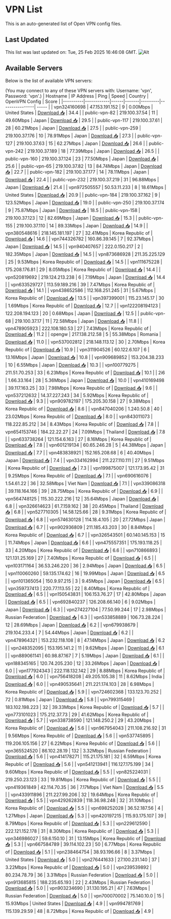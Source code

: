 # VPN List

This is an auto-generated list of Open VPN config files.

## Last Updated

This list was last updated on: Tue, 25 Feb 2025 16:46:08 GMT.
![Alt](https://repobeats.axiom.co/api/embed/186b98318ef1479477931607c1ad7d823f12451f.svg "Repobeats analytics image")

## Available Servers

Below is the list of available VPN servers:

(You may connect to any of these VPN servers with: Username: 'vpn', Password: 'vpn'.)
| Hostname | IP Address | Ping | Speed | Country | OpenVPN Config | Score |
|----------|------------|------|-------|---------|----------------| ----- |
| vpn324160698 | 47.153.191.152 | 9 | 0.00Mbps | United States | [Download 📥](./configs/server_0_US.ovpn) | 34.4 |
| public-vpn-82 | 219.100.37.54 | 11 | 49.60Mbps | Japan | [Download 📥](./configs/server_1_JP.ovpn) | 29.5 |
| public-vpn-117 | 219.100.37.61 | 28 | 60.21Mbps | Japan | [Download 📥](./configs/server_2_JP.ovpn) | 27.5 |
| public-vpn-259 | 219.100.37.176 | 10 | 78.91Mbps | Japan | [Download 📥](./configs/server_3_JP.ovpn) | 27.3 |
| public-vpn-127 | 219.100.37.63 | 15 | 62.27Mbps | Japan | [Download 📥](./configs/server_4_JP.ovpn) | 26.6 |
| public-vpn-242 | 219.100.37.189 | 18 | 77.39Mbps | Japan | [Download 📥](./configs/server_5_JP.ovpn) | 26.5 |
| public-vpn-160 | 219.100.37.124 | 23 | 77.50Mbps | Japan | [Download 📥](./configs/server_6_JP.ovpn) | 25.6 |
| public-vpn-65 | 219.100.37.82 | 13 | 84.74Mbps | Japan | [Download 📥](./configs/server_7_JP.ovpn) | 22.7 |
| public-vpn-182 | 219.100.37.177 | 14 | 78.11Mbps | Japan | [Download 📥](./configs/server_8_JP.ovpn) | 22.4 |
| public-vpn-232 | 219.100.37.219 | 31 | 96.88Mbps | Japan | [Download 📥](./configs/server_9_JP.ovpn) | 21.4 |
| vpn972505557 | 50.53.11.233 | 8 | 18.61Mbps | United States | [Download 📥](./configs/server_10_US.ovpn) | 20.9 |
| public-vpn-184 | 219.100.37.162 | 9 | 123.52Mbps | Japan | [Download 📥](./configs/server_11_JP.ovpn) | 19.0 |
| public-vpn-250 | 219.100.37.174 | 9 | 75.87Mbps | Japan | [Download 📥](./configs/server_12_JP.ovpn) | 18.5 |
| public-vpn-158 | 219.100.37.123 | 12 | 82.69Mbps | Japan | [Download 📥](./configs/server_13_JP.ovpn) | 15.3 |
| public-vpn-155 | 219.100.37.110 | 14 | 89.33Mbps | Japan | [Download 📥](./configs/server_14_JP.ovpn) | 14.9 |
| vpn380548616 | 218.145.181.197 | 27 | 32.41Mbps | Korea Republic of | [Download 📥](./configs/server_15_KR.ovpn) | 14.6 |
| vpn744326782 | 160.86.39.145 | 7 | 92.37Mbps | Japan | [Download 📥](./configs/server_16_JP.ovpn) | 14.5 |
| vpn940407657 | 222.0.150.217 | 2 | 182.35Mbps | Japan | [Download 📥](./configs/server_17_JP.ovpn) | 14.5 |
| vpn873686928 | 211.35.225.129 | 25 | 9.53Mbps | Korea Republic of | [Download 📥](./configs/server_18_KR.ovpn) | 14.5 |
| vpn111675228 | 175.208.176.81 | 29 | 8.05Mbps | Korea Republic of | [Download 📥](./configs/server_19_KR.ovpn) | 14.4 |
| vpn520819692 | 219.124.213.238 | 6 | 7.19Mbps | Japan | [Download 📥](./configs/server_20_JP.ovpn) | 14.4 |
| vpn633529727 | 113.59.189.216 | 39 | 7.47Mbps | Korea Republic of | [Download 📥](./configs/server_21_KR.ovpn) | 14.1 |
| vpn438652586 | 112.168.251.245 | 31 | 5.67Mbps | Korea Republic of | [Download 📥](./configs/server_22_KR.ovpn) | 13.5 |
| vpn397399001 | 115.23.145.17 | 30 | 1.69Mbps | Korea Republic of | [Download 📥](./configs/server_23_KR.ovpn) | 12.7 |
| vpn122208194123 | 122.208.194.123 | 20 | 0.68Mbps | Japan | [Download 📥](./configs/server_24_JP.ovpn) | 12.5 |
| public-vpn-68 | 219.100.37.17 | 11 | 72.58Mbps | Japan | [Download 📥](./configs/server_25_JP.ovpn) | 11.8 |
| vpn478905923 | 222.108.180.53 | 27 | 7.43Mbps | Korea Republic of | [Download 📥](./configs/server_26_KR.ovpn) | 11.2 |
| opengw | 217.138.212.58 | 5 | 55.38Mbps | Romania | [Download 📥](./configs/server_27_RO.ovpn) | 11.0 |
| vpn537002812 | 218.148.113.12 | 30 | 2.70Mbps | Korea Republic of | [Download 📥](./configs/server_28_KR.ovpn) | 10.9 |
| vpn311904526 | 60.122.6.107 | 6 | 13.16Mbps | Japan | [Download 📥](./configs/server_29_JP.ovpn) | 10.8 |
| vpn909689852 | 153.204.38.233 | 10 | 6.55Mbps | Japan | [Download 📥](./configs/server_30_JP.ovpn) | 10.3 |
| vpn100779275 | 211.51.70.253 | 33 | 6.23Mbps | Korea Republic of | [Download 📥](./configs/server_31_KR.ovpn) | 10.1 |
| 2i6 | 1.66.33.164 | 28 | 5.36Mbps | Japan | [Download 📥](./configs/server_32_JP.ovpn) | 10.0 |
| vpn410169498 | 39.117.163.25 | 33 | 7.98Mbps | Korea Republic of | [Download 📥](./configs/server_33_KR.ovpn) | 9.6 |
| vpn537212632 | 14.37.227.243 | 34 | 5.92Mbps | Korea Republic of | [Download 📥](./configs/server_34_KR.ovpn) | 9.3 |
| vpn909782197 | 175.205.30.158 | 27 | 9.38Mbps | Korea Republic of | [Download 📥](./configs/server_35_KR.ovpn) | 8.6 |
| vpn847040206 | 1.240.50.8 | 40 | 23.02Mbps | Korea Republic of | [Download 📥](./configs/server_36_KR.ovpn) | 8.0 |
| vpn843011073 | 118.222.85.212 | 34 | 8.43Mbps | Korea Republic of | [Download 📥](./configs/server_37_KR.ovpn) | 7.8 |
| vpn654153746 | 184.22.22.27 | 24 | 7.09Mbps | Thailand | [Download 📥](./configs/server_38_TH.ovpn) | 7.8 |
| vpn633738264 | 121.154.6.163 | 27 | 8.16Mbps | Korea Republic of | [Download 📥](./configs/server_39_KR.ovpn) | 7.8 |
| vpn601219134 | 60.65.246.28 | 5 | 44.38Mbps | Japan | [Download 📥](./configs/server_40_JP.ovpn) | 7.7 |
| vpn483838921 | 152.165.208.68 | 6 | 40.40Mbps | Japan | [Download 📥](./configs/server_41_JP.ovpn) | 7.4 |
| vpn334162994 | 211.227.110.111 | 27 | 9.51Mbps | Korea Republic of | [Download 📥](./configs/server_42_KR.ovpn) | 7.3 |
| vpn199875007 | 121.173.95.42 | 31 | 9.25Mbps | Korea Republic of | [Download 📥](./configs/server_43_KR.ovpn) | 7.1 |
| vpn690616076 | 1.54.61.22 | 36 | 32.58Mbps | Viet Nam | [Download 📥](./configs/server_44_VN.ovpn) | 7.1 |
| vpn339086318 | 39.118.164.166 | 39 | 28.75Mbps | Korea Republic of | [Download 📥](./configs/server_45_KR.ovpn) | 6.9 |
| vpn564748125 | 115.30.222.216 | 12 | 35.64Mbps | Japan | [Download 📥](./configs/server_46_JP.ovpn) | 6.8 |
| vpn326614623 | 61.7.159.162 | 38 | 20.45Mbps | Thailand | [Download 📥](./configs/server_47_TH.ovpn) | 6.8 |
| vpn527710305 | 14.58.125.66 | 28 | 9.31Mbps | Korea Republic of | [Download 📥](./configs/server_48_KR.ovpn) | 6.8 |
| vpn574630128 | 114.18.4.105 | 20 | 27.72Mbps | Japan | [Download 📥](./configs/server_49_JP.ovpn) | 6.7 |
| vpn902936809 | 211.185.43.203 | 30 | 8.84Mbps | Korea Republic of | [Download 📥](./configs/server_50_KR.ovpn) | 6.7 |
| vpn326543501 | 60.140.145.153 | 15 | 11.74Mbps | Japan | [Download 📥](./configs/server_51_JP.ovpn) | 6.6 |
| vpn475557351 | 175.193.118.25 | 33 | 4.20Mbps | Korea Republic of | [Download 📥](./configs/server_52_KR.ovpn) | 6.6 |
| vpn710866893 | 121.131.25.169 | 27 | 7.40Mbps | Korea Republic of | [Download 📥](./configs/server_53_KR.ovpn) | 6.5 |
| vpn103171164 | 36.53.246.220 | 36 | 2.94Mbps | Japan | [Download 📥](./configs/server_54_JP.ovpn) | 6.5 |
| vpn110060260 | 59.135.174.62 | 16 | 19.99Mbps | Japan | [Download 📥](./configs/server_55_JP.ovpn) | 6.5 |
| vpn101365054 | 150.9.97.215 | 3 | 9.45Mbps | Japan | [Download 📥](./configs/server_56_JP.ovpn) | 6.5 |
| vpn359737413 | 220.77.113.55 | 22 | 8.40Mbps | Korea Republic of | [Download 📥](./configs/server_57_KR.ovpn) | 6.5 |
| vpn150543831 | 106.153.76.27 | 17 | 42.80Mbps | Japan | [Download 📥](./configs/server_58_JP.ovpn) | 6.5 |
| vpn692840237 | 126.208.66.140 | 6 | 9.02Mbps | Japan | [Download 📥](./configs/server_59_JP.ovpn) | 6.3 |
| vpn274227104 | 77.50.99.244 | 17 | 2.98Mbps | Russian Federation | [Download 📥](./configs/server_60_RU.ovpn) | 6.3 |
| vpn533858889 | 106.73.28.224 | 12 | 28.69Mbps | Japan | [Download 📥](./configs/server_61_JP.ovpn) | 6.2 |
| vpn679938679 | 219.104.233.4 | 7 | 54.44Mbps | Japan | [Download 📥](./configs/server_62_JP.ovpn) | 6.2 |
| vpn478964321 | 153.232.118.108 | 8 | 47.14Mbps | Japan | [Download 📥](./configs/server_63_JP.ovpn) | 6.2 |
| vpn248352095 | 153.195.141.2 | 11 | 9.62Mbps | Japan | [Download 📥](./configs/server_64_JP.ovpn) | 6.1 |
| vpn889061141 | 60.98.87.167 | 7 | 5.19Mbps | Japan | [Download 📥](./configs/server_65_JP.ovpn) | 6.1 |
| vpn188345165 | 120.74.205.230 | 12 | 33.26Mbps | Japan | [Download 📥](./configs/server_66_JP.ovpn) | 6.0 |
| vpn177924343 | 222.118.132.142 | 29 | 8.88Mbps | Korea Republic of | [Download 📥](./configs/server_67_KR.ovpn) | 6.0 |
| vpn756418208 | 49.205.105.38 | 11 | 8.62Mbps | India | [Download 📥](./configs/server_68_IN.ovpn) | 6.0 |
| vpn490535641 | 211.221.174.103 | 28 | 6.98Mbps | Korea Republic of | [Download 📥](./configs/server_69_KR.ovpn) | 5.9 |
| vpn724602368 | 133.123.70.252 | 72 | 0.81Mbps | Japan | [Download 📥](./configs/server_70_JP.ovpn) | 5.8 |
| vpn799315469 | 183.102.198.223 | 32 | 39.33Mbps | Korea Republic of | [Download 📥](./configs/server_71_KR.ovpn) | 5.7 |
| vpn773101023 | 175.212.37.73 | 29 | 41.62Mbps | Korea Republic of | [Download 📥](./configs/server_72_KR.ovpn) | 5.7 |
| vpn338738590 | 121.148.250.2 | 29 | 43.20Mbps | Korea Republic of | [Download 📥](./configs/server_73_KR.ovpn) | 5.6 |
| vpn967954043 | 211.108.216.92 | 31 | 9.56Mbps | Korea Republic of | [Download 📥](./configs/server_74_KR.ovpn) | 5.6 |
| vpn537745895 | 119.206.105.156 | 27 | 6.22Mbps | Korea Republic of | [Download 📥](./configs/server_75_KR.ovpn) | 5.6 |
| vpn365524520 | 86.102.28.19 | 132 | 3.32Mbps | Russian Federation | [Download 📥](./configs/server_76_RU.ovpn) | 5.6 |
| vpn414178271 | 115.21.175.181 | 32 | 6.59Mbps | Korea Republic of | [Download 📥](./configs/server_77_KR.ovpn) | 5.6 |
| vpn541213941 | 116.127.175.199 | 34 | 9.60Mbps | Korea Republic of | [Download 📥](./configs/server_78_KR.ovpn) | 5.5 |
| vpn825224031 | 219.250.23.123 | 33 | 19.81Mbps | Korea Republic of | [Download 📥](./configs/server_79_KR.ovpn) | 5.5 |
| vpn419361849 | 42.114.70.35 | 36 | 7.17Mbps | Viet Nam | [Download 📥](./configs/server_80_VN.ovpn) | 5.5 |
| vpn433911896 | 211.227.99.206 | 32 | 19.64Mbps | Korea Republic of | [Download 📥](./configs/server_81_KR.ovpn) | 5.5 |
| vpn429262839 | 118.36.98.248 | 32 | 31.10Mbps | Korea Republic of | [Download 📥](./configs/server_82_KR.ovpn) | 5.5 |
| vpn698252028 | 36.52.187.56 | 4 | 1.27Mbps | Japan | [Download 📥](./configs/server_83_JP.ovpn) | 5.3 |
| vpn420197215 | 115.93.175.107 | 39 | 8.79Mbps | Korea Republic of | [Download 📥](./configs/server_84_KR.ovpn) | 5.3 |
| vpn229612590 | 222.121.152.178 | 31 | 8.30Mbps | Korea Republic of | [Download 📥](./configs/server_85_KR.ovpn) | 5.3 |
| vpn346986027 | 59.6.150.10 | 31 | 13.15Mbps | Korea Republic of | [Download 📥](./configs/server_86_KR.ovpn) | 5.3 |
| vpn667584789 | 39.114.102.23 | 50 | 6.77Mbps | Korea Republic of | [Download 📥](./configs/server_87_KR.ovpn) | 5.1 |
| vpn238464754 | 38.93.196.66 | 8 | 3.37Mbps | United States | [Download 📥](./configs/server_88_US.ovpn) | 5.0 |
| vpn276441633 | 27.100.231.140 | 37 | 3.22Mbps | Korea Republic of | [Download 📥](./configs/server_89_KR.ovpn) | 5.0 |
| vpn239539892 | 80.234.78.79 | 36 | 3.31Mbps | Russian Federation | [Download 📥](./configs/server_90_RU.ovpn) | 5.0 |
| vpn913685815 | 188.235.65.193 | 22 | 2.43Mbps | Russian Federation | [Download 📥](./configs/server_91_RU.ovpn) | 5.0 |
| vpn903234690 | 31.130.195.21 | 47 | 7.63Mbps | Russian Federation | [Download 📥](./configs/server_92_RU.ovpn) | 5.0 |
| vpn700070002 | 75.140.10.0 | 15 | 15.93Mbps | United States | [Download 📥](./configs/server_93_US.ovpn) | 4.9 |
| vpn994781769 | 115.139.29.59 | 48 | 8.72Mbps | Korea Republic of | [Download 📥](./configs/server_94_KR.ovpn) | 4.9 |
